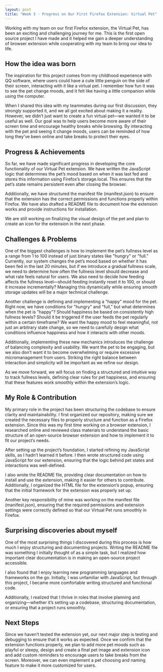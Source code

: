 ```yaml
---
layout: post
title: "Week 3 - Progress on Our First Firefox Extension: Virtual Pet"
---
```


Working with my team on our first Firefox extension, the Virtual Pet, has been an exciting and challenging journey for me. This is the first open source project I have made and it helped me gain a deeper understanding of browser extension while cooperating with my team to bring our idea to life.
<!--more-->

## How the idea was born
The inspiration for this project comes from my childhood experience with QQ software, where users could have a cute little penguin on the side of their screen, interacting with it like a virtual pet. I remember how fun it was to see the pet change moods, and it felt like having a little companion while using the computer. 

When I shared this idea with my teammates during our first discussion, they strongly supported it, and we all got excited about making it a reality. However, we didn’t just want to create a fun virtual pet—we wanted it to be useful as well. Our goal was to help users become more aware of their screen time and encourage healthy breaks while browsing. By interacting with the pet and seeing it change moods, users can be reminded of how long they've been online and take breaks to protect their eyes.

## Progress & Achievements
So far, we have made significant progress in developing the core functionality of our Virtual Pet extension. We have written the JavaScript logic that determines the pet’s mood based on when it was last fed and stores this information using Firefox’s storage.local. This ensures that the pet’s state remains persistent even after closing the browser.

Additionally, we have structured the manifest file (manifest.json) to ensure that the extension has the correct permissions and functions properly within Firefox. We have also drafted a README file to document how the extension works and provide instructions for installation.

We are still working on finalizing the visual design of the pet and plan to create an icon for the extension in the next phase.

## Challenges & Problems
One of the biggest challenges is how to implement the pet’s fullness level as a range from 1 to 100 instead of just binary states like "hungry" or "full." Currently, our system changes the pet’s mood based on whether it has been fed in the last 20 minutes, but if we introduce a gradual fullness scale, we need to determine how often the fullness level should decrease and what rate feels natural for users. We also need to decide how feeding affects the fullness level—should feeding instantly reset it to 100, or should it increase incrementally? Managing this dynamically while ensuring smooth storage updates will be a major technical challenge.

Another challenge is defining and implementing a "happy" mood for the pet. Right now, we have conditions for "hungry" and "full," but what determines when the pet is "happy"? Should happiness be based on consistently high fullness levels? Should it be triggered if the user feeds the pet regularly within a certain timeframe? We want the happy mood to feel meaningful, not just an arbitrary state change, so we need to carefully design what conditions influence happiness and how it interacts with other moods.

Additionally, implementing these new mechanics introduces the challenge of balancing complexity and usability. We want the pet to be engaging, but we also don’t want it to become overwhelming or require excessive micromanagement from users. Striking the right balance between interaction and simplicity will be important as we refine our design.

As we move forward, we will focus on finding a structured and intuitive way to track fullness levels, defining clear rules for pet happiness, and ensuring that these features work smoothly within the extension’s logic.

## My Role & Contribution
My primary role in the project has been structuring the codebase to ensure clarity and maintainability. I first organized our repository, making sure we created the necessary files to properly structure and function as a Firefox extension. Since this was my first time working on a browser extension, I researched online and reviewed class materials to understand the basic structure of an open-source browser extension and how to implement it to fit our project’s needs.

After setting up the project’s foundation, I started refining my JavaScript skills, as I hadn’t learned it before. I then wrote structured code using JavaScript for our extension, ensuring that the logic behind pet states and interactions was well-defined.

I also wrote the README file, providing clear documentation on how to install and use the extension, making it easier for others to contribute. Additionally, I organized the HTML file for the extension’s popup, ensuring that the initial framework for the extension was properly set up.

Another key responsibility of mine was working on the manifest file (manifest.json), ensuring that the required permissions and extension settings were correctly defined so that our Virtual Pet runs smoothly in Firefox.

## Surprising discoveries about myself
One of the most surprising things I discovered during this process is how much I enjoy structuring and documenting projects. Writing the README file was something I initially thought of as a simple task, but I realized how important clear documentation is in making an open-source project accessible.

I also found that I enjoy learning new programming languages and frameworks on the go. Initially, I was unfamiliar with JavaScript, but through this project, I became more comfortable writing structured and functional code.

Additionally, I realized that I thrive in roles that involve planning and organizing—whether it’s setting up a codebase, structuring documentation, or ensuring that a project runs smoothly.

## Next Steps
Since we haven’t tested the extension yet, our next major step is testing and debugging to ensure that it works as expected. Once we confirm that the extension functions properly, we plan to add more pet moods such as playful or sleepy, design and create a final pet image and extension icon and add custom reminders to encourage users to take breaks from the screen. Moreover, we can even implement a pet choosing and naming feature to make it more customized for users.
